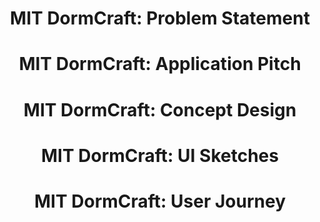 # <p align="center">MIT DormCraft: Problem Statement</p>

# <p align="center">MIT DormCraft: Application Pitch</p>

# <p align="center">MIT DormCraft: Concept Design</p>

# <p align="center">MIT DormCraft: UI Sketches</p>

# <p align="center">MIT DormCraft: User Journey</p>



